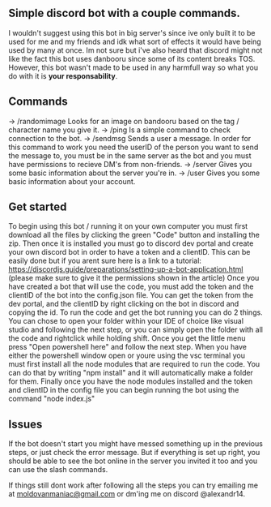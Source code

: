 ## Simple discord bot with a couple commands.

I wouldn't suggest using this bot in big server's since ive only built it to be used for me and my friends and idk what sort of effects it would have being used by many at once.
Im not sure but i've also heard that discord might not like the fact this bot uses danbooru since some of its content breaks TOS. However, this bot wasn't made to be used in any harmfull way so what you do with it is **your responsability**.

## Commands

-> /randomimage Looks for an image on bandooru based on the tag / character name you give it.
-> /ping Is a simple command to check connection to the bot.
-> /sendmsg Sends a user a message. In order for this command to work you need the userID of the person you want to send the message to, you must be in the same server as the bot and you must have permissions to recieve DM's from non-friends.
-> /server Gives you some basic information about the server you're in.
-> /user Gives you some basic information about your account.

## Get started

To begin using this bot / running it on your own computer you must first download all the files by clicking the green "Code" button and installing the zip.
Then once it is installed you must go to discord dev portal and create your own discord bot in order to have a token and a clientID. This can be easily done but if you arent sure here is a link to a tutorial: https://discordjs.guide/preparations/setting-up-a-bot-application.html (please make sure to give it the permissions shown in the article)
Once you have created a bot that will use the code, you must add the token and the clientID of the bot into the config.json file. You can get the token from the dev portal, and the clientID by right clicking on the bot in discord and copying the id.
To run the code and get the bot running you can do 2 things. You can chose to open your folder within your IDE of choice like visual studio and following the next step, or you can simply open the folder with all the code and rightclick while holding shift. Once you get the little menu press "Open powershell here" and follow the next step.
When you have either the powershell window open or youre using the vsc terminal you must first install all the node modules that are required to run the code. You can do that by writing "npm install" and it will automatically make a folder for them.
Finally once you have the node modules installed and the token and clientID in the config file you can begin running the bot using the command "node index.js"

## Issues

If the bot doesn't start you might have messed something up in the previous steps, or just check the error message.
But if everything is set up right, you should be able to see the bot online in the server you invited it too and you can use the slash commands.

If things still dont work after following all the steps you can try emailing me at moldovanmaniac@gmail.com or dm'ing me on discord @alexandr14.
